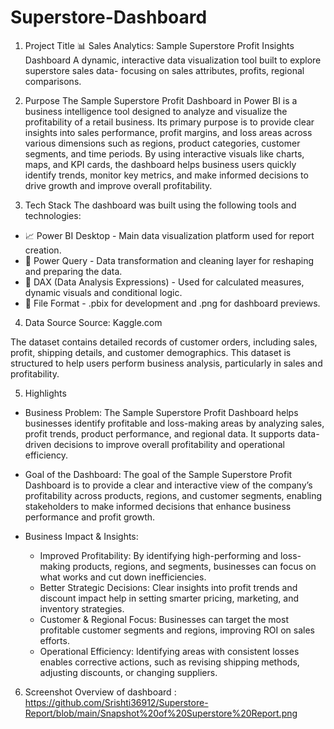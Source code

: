# Superstore-Dashboard
1. Project Title
📊 Sales Analytics: Sample Superstore Profit Insights Dashboard
A dynamic, interactive data visualization tool built to explore superstore sales data- focusing on sales attributes, profits, regional comparisons.

2. Purpose
The Sample Superstore Profit Dashboard in Power BI is a business intelligence tool designed to analyze and visualize the profitability of a retail business. Its primary purpose is to provide clear insights into sales performance, profit margins, and loss areas across various dimensions such as regions, product categories, customer segments, and time periods. By using interactive visuals like charts, maps, and KPI cards, the dashboard helps business users quickly identify trends, monitor key metrics, and make informed decisions to drive growth and improve overall profitability.

3. Tech Stack
The dashboard was built using the following tools and technologies:
- 📈 Power BI Desktop - Main data visualization platform used for report creation.
- 📝 Power Query - Data transformation and cleaning layer for reshaping and preparing the data.
- 🧠 DAX (Data Analysis Expressions) - Used for calculated measures, dynamic visuals and conditional logic.
- 📂 File Format - .pbix for development and .png for dashboard previews.

4. Data Source
Source: Kaggle.com

The dataset contains detailed records of customer orders, including sales, profit, shipping details, and customer demographics. This dataset is structured to help users perform business analysis, particularly in sales and profitability.

5. Highlights
- Business Problem:
The Sample Superstore Profit Dashboard helps businesses identify profitable and loss-making areas by analyzing sales, profit trends, product performance, and regional data. It supports data-driven decisions to improve overall profitability and operational efficiency.

- Goal of the Dashboard:
The goal of the Sample Superstore Profit Dashboard is to provide a clear and interactive view of the company’s profitability across products, regions, and customer segments, enabling stakeholders to make informed decisions that enhance business performance and profit growth.

- Business Impact & Insights:
  - Improved Profitability: By identifying high-performing and loss-making products, regions, and segments, businesses can focus on what works and cut down inefficiencies.
  - Better Strategic Decisions: Clear insights into profit trends and discount impact help in setting smarter pricing, marketing, and inventory strategies.
  - Customer & Regional Focus: Businesses can target the most profitable customer segments and regions, improving ROI on sales efforts.
  - Operational Efficiency: Identifying areas with consistent losses enables corrective actions, such as revising shipping methods, adjusting discounts, or changing suppliers.

6. Screenshot
Overview of dashboard : https://github.com/Srishti36912/Superstore-Report/blob/main/Snapshot%20of%20Superstore%20Report.png
